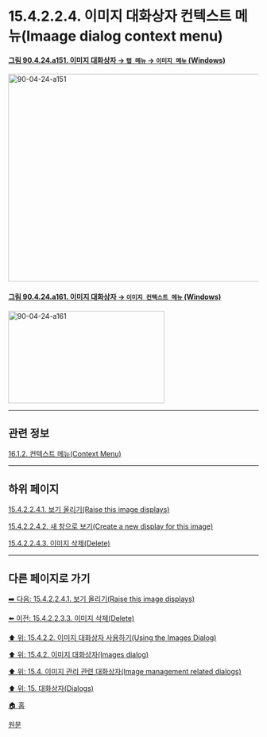 # 15.4.2.2.4. 이미지 대화상자 컨텍스트 메뉴(Imaage dialog context menu)

<a id="90-04-24-a151"></a>

#### [그림 90.4.24.a151. 이미지 대화상자 → `탭 메뉴` → `이미지 메뉴` (Windows)](./90-04-0024-images.md#90-04-24-a151)
<img width="690" height="418" alt="90-04-24-a151" src="https://github.com/user-attachments/assets/51e6d3d8-3af6-47b4-9fe8-e9a1ba693011" />

<a id="90-04-24-a161"></a>

#### [그림 90.4.24.a161. 이미지 대화상자 → `이미지 컨텍스트 메뉴` (Windows)](./90-04-0024-images.md#90-04-24-a161)
<img width="314" height="186" alt="90-04-24-a161" src="https://github.com/user-attachments/assets/98892407-04fa-4959-9831-8ccb2bd6dc36" />

***

## 관련 정보

[16.1.2. 컨텍스트 메뉴(Context Menu)](./16-01-02-context_menus.md)

***

## 하위 페이지

[15.4.2.2.4.1. 보기 올리기(Raise this image displays)](./15-04-02-02-04-01-raise_this_image_displays.md)

[15.4.2.2.4.2. 새 창으로 보기(Create a new display for this image)](./15-04-02-02-04-02-create_a_new_display_for_this_image.md)

[15.4.2.2.4.3. 이미지 삭제(Delete)](./15-04-02-02-04-03-delete.md)

***

## 다른 페이지로 가기

[➡️ 다음: 15.4.2.2.4.1. 보기 올리기(Raise this image displays)](./15-04-02-02-04-01-raise_this_image_displays.md)

[⬅️ 이전: 15.4.2.2.3.3. 이미지 삭제(Delete)](./15-04-02-02-03-03-delete.md)

[⬆️ 위: 15.4.2.2. 이미지 대화상자 사용하기(Using the Images Dialog)](./15-04-02-02-00-using_the_images_dialog.md)

[⬆️ 위: 15.4.2. 이미지 대화상자(Images dialog)](./15-04-02-00-images-dialog.md)

[⬆️ 위: 15.4. 이미지 관리 관련 대화상자(Image management related dialogs)](./15-04-00-image-management-related-dialogs.md)

[⬆️ 위: 15. 대화상자(Dialogs)](./15-00-dialogs.md)

[🏠 홈](./00-home.md)

[원문](https://docs.gimp.org/2.10/ko/gimp-image-dialog.html#idm21154)